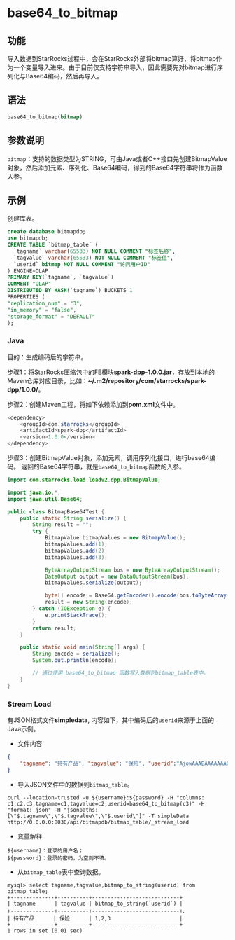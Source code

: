 # base64_to_bitmap

## 功能

导入数据到StarRocks过程中，会在StarRocks外部将bitmap算好，将bitmap作为一个变量导入进来。由于目前仅支持字符串导入，因此需要先对bitmap进行序列化与Base64编码，然后再导入。

## 语法

```sql
base64_to_bitmap(bitmap)
```

## 参数说明

`bitmap`：支持的数据类型为STRING，可由Java或者C++接口先创建BitmapValue对象，然后添加元素、序列化、Base64编码，得到的Base64字符串将作为函数入参。

## 示例

创建库表。

```sql
create database bitmapdb;
use bitmapdb;
CREATE TABLE `bitmap_table` (
  `tagname` varchar(65533) NOT NULL COMMENT "标签名称",
  `tagvalue` varchar(65533) NOT NULL COMMENT "标签值",
  `userid` bitmap NOT NULL COMMENT "访问用户ID"
) ENGINE=OLAP
PRIMARY KEY(`tagname`, `tagvalue`)
COMMENT "OLAP"
DISTRIBUTED BY HASH(`tagname`) BUCKETS 1
PROPERTIES (
"replication_num" = "3",
"in_memory" = "false",
"storage_format" = "DEFAULT"
);
```

### Java

目的：生成编码后的字符串。

步骤1：将StarRocks压缩包中的FE模块**spark-dpp-1.0.0.jar**，存放到本地的Maven仓库对应目录，比如：**~/.m2/repository/com/starrocks/spark-dpp/1.0.0/**。

步骤2：创建Maven工程，将如下依赖添加到**pom.xml**文件中。

```java
<dependency>
    <groupId>com.starrocks</groupId>
    <artifactId>spark-dpp</artifactId>
    <version>1.0.0</version>
</dependency>
```

步骤3：创建BitmapValue对象，添加元素，调用序列化接口，进行base64编码。
返回的Base64字符串，就是`base64_to_bitmap`函数的入参。

```java
import com.starrocks.load.loadv2.dpp.BitmapValue;

import java.io.*;
import java.util.Base64;

public class BitmapBase64Test {
    public static String serialize() {
        String result = "";
        try {
            BitmapValue bitmapValues = new BitmapValue();
            bitmapValues.add(1);
            bitmapValues.add(2);
            bitmapValues.add(3);

            ByteArrayOutputStream bos = new ByteArrayOutputStream();
            DataOutput output = new DataOutputStream(bos);
            bitmapValues.serialize(output);

            byte[] encode = Base64.getEncoder().encode(bos.toByteArray());
            result = new String(encode);
        } catch (IOException e) {
            e.printStackTrace();
        }
        return result;
    }

    public static void main(String[] args) {
        String encode = serialize();
        System.out.println(encode);

        // 通过使用 base64_to_bitmap 函数写入数据到bitmap_table表中。
    }
}
```

### Stream Load

有JSON格式文件**simpledata**, 内容如下，其中编码后的`userid`来源于上面的Java示例。

- 文件内容

```JSON
{
    "tagname": "持有产品", "tagvalue": "保险", "userid":"AjowAAABAAAAAAACABAAAAABAAIAAwA="
}
```

- 导入JSON文件中的数据到`bitmap_table`。

```plain text
curl --location-trusted -u ${username}:${password} -H "columns: c1,c2,c3,tagname=c1,tagvalue=c2,userid=base64_to_bitmap(c3)" -H "format: json" -H "jsonpaths: [\"$.tagname\",\"$.tagvalue\",\"$.userid\"]" -T simpleData http://0.0.0.0:8030/api/bitmapdb/bitmap_table/_stream_load
```

- 变量解释

```plain text
${username}：登录的用户名；
${password}：登录的密码，为空则不填。
```

- 从`bitmap_table`表中查询数据。

```plain text
mysql> select tagname,tagvalue,bitmap_to_string(userid) from bitmap_table;
+--------------+----------+----------------------------+
| tagname      | tagvalue | bitmap_to_string(`userid`) |
+--------------+----------+----------------------------+、
| 持有产品      | 保险      | 1,2,3                      |
+--------------+----------+----------------------------+
1 rows in set (0.01 sec)
```
